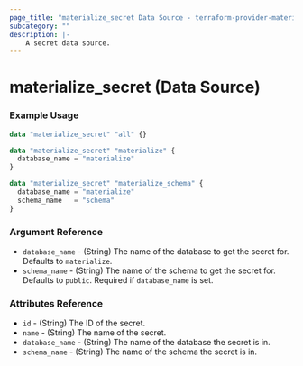 ```yaml
---
page_title: "materialize_secret Data Source - terraform-provider-materialize"
subcategory: ""
description: |-
    A secret data source.
---
```


# materialize_secret (Data Source)

### Example Usage

```terraform
data "materialize_secret" "all" {}

data "materialize_secret" "materialize" {
  database_name = "materialize"
}

data "materialize_secret" "materialize_schema" {
  database_name = "materialize"
  schema_name   = "schema"
}
```

### Argument Reference

- `database_name` - (String) The name of the database to get the secret for. Defaults to `materialize`.
- `schema_name` - (String) The name of the schema to get the secret for. Defaults to `public`. Required if `database_name` is set.

### Attributes Reference

- `id` - (String) The ID of the secret.
- `name` - (String) The name of the secret.
- `database_name` - (String) The name of the database the secret is in.
- `schema_name` - (String) The name of the schema the secret is in.
